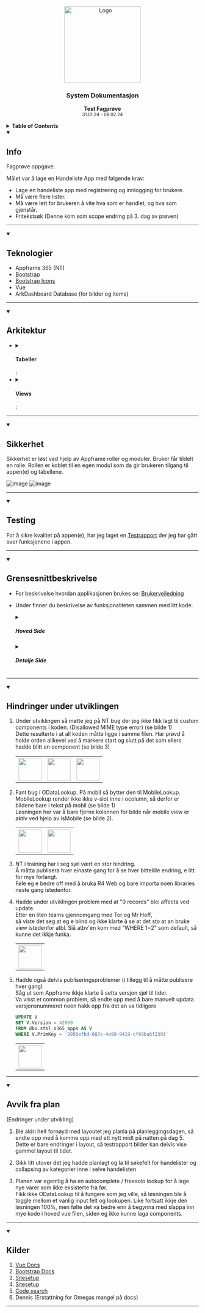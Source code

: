 <div align="center">
  <a href="https://github.com/ArvidWedtstein/Fagproove">
    <img src="https://content.energage.com/company-images/SE45893/SE45893_logo_orig.png" alt="Logo" width="200" height="200">
  </a>

  <h3 align="center">System Dokumentasjon</h3>

  <p align="center">
    <b>Test Fagprøve</b>
    <br />
    <sub>31.01.24 - 08.02.24</sub>
  </p>
</div>


      
<details>
  <summary>
    <b>Table of Contents</b>
  </summary>
  <ol>
    <li>
      <a href="#info">Info</a>
    </li>
    <li>
      <a href="#teknologier">Teknologier</a>
    </li>
    <li>
      <a href="#teknologier">Arkitektur</a>
       <ul>
        <li>
          <a href="#tabeller">Tabeller</a>
          <ul>
            <li>
              <a href="#sikkerhet-i-tabeller">Sikkerhet i Tabeller</a>
            </li>
          </ul>
        </li>
        <li>
          <a href="#views">Views</a>
        </li>
      </ul>
    </li>
    <li>
      <a href="#sikkerhet">Sikkerhet</a>
    </li>
    <li>
      <a href="#testing">Testing</a>
    </li>
    <li>
      <a href="#grensesnittbeskrivelse">Grensesnittbeskrivelse</a>
    </li>
    <li>
      <a href="#hindringer-under-utviklingen">Hindringer under utviklingen</a>
    </li>
    <li>
      <a href="#avvik-fra-plan">Avvik fra plan</a>
    </li>
    <li>
      <a href="#kilder">Kilder / Ressurser</a>
    </li>
  </ol>
</details>

<details open>
  <summary>
    <h2>Info</h2>
  </summary>
    
  Fagprøve oppgave.
  
  Målet var å lage en Handeliste App med følgende krav:
  - Lage en handeliste app med registrering og innlogging for brukere.
  - Må være flere lister.
  - Må være lett for brukeren å vite hva som er handlet, og hva som gjenstår.
  - Fritekstsøk (Denne kom som scope endring på 3. dag av prøven)

<hr>
</details>
<details open>
  <summary>
    <h2>Teknologier</h2>
  </summary>
    
- Appframe 365 (NT)
- [Bootstrap](https://getbootstrap.com/docs/5.0/getting-started/introduction/)
- [Bootstrap Icons](https://icons.getbootstrap.com)
- Vue
- ArkDashboard Database (for bilder og items)
<hr>
</details>
<details open>
  <summary>
    <h2>Arkitektur</h2>
  </summary>
  
 <ul>
    <li>
      <details>
          <summary>
            <h4>Tabeller</h4>:
          </summary>
        
  [Tabellstruktur](https://drawsql.app/teams/arvid/diagrams/tabellstruktur)
        
   <details>
      <summary>
        <h4>Sikkerhet i Tabeller</h4>:
      </summary>

  For tilgangsstyring så er sql triggere brukt.<br>
  Disse sørger for at ikke hvem som helst får lov å legge til, oppdatere eller slette rader.

  <table>
        <tr>
          <th>Tabell Navn</th>
          <th>Beskrivelse</th>
          <th>Regler Insert</th>
          <th>Regler Update</th>
          <th>Regler Delete</th>
          <th>Bilder</th>
        </tr>
        <tr>
          <td><b>atbl_ArvidWedtstein_Goods</b></td>
          <td>
            Dataene i denne tabellen er hentet direkte fra ArkDashboard databasen.<br>
            Dermed fikk jeg bilder, og slapp å inserte items selv.
          </td>
          <td>
            Kun brukere som har tabellen i permissiontables får lov å slette/redigere/legge til her.
          </td>
          <td>
            Kun brukere som har tabellen i permissiontables får lov å slette/redigere/legge til her.
          </td>
          <td>
            Kun brukere som har tabellen i permissiontables får lov å slette/redigere/legge til her.
          </td>
          <td>
            <table>
              <th>
                <img src="https://github.com/ArvidWedtstein/Fagproove/assets/71834553/2873e437-e421-4458-9430-ba7c4a84ec3e" width="60" />
              </th>
              <th>
                <img src="https://github.com/ArvidWedtstein/Fagproove/assets/71834553/633879f7-b9e1-4496-aa92-c3ce4f9fac41" width="60" />
              </th>
              <th>
                <img src="https://github.com/ArvidWedtstein/Fagproove/assets/71834553/d2f2a337-c603-4263-8f64-2d90ffae3293" width="60" />
              </th>
            </table>
          </td>
        </tr>
        <tr>
          <td><b>atbl_ArvidWedtstein_ShoppingLists</b></td>
          <td>Tabell som handelistene lagres i</td>
          <td>
          <p>
            Kun brukere som har tabellen i permissiontables får lov å legge til her.
          </p>
          </td>
          <td>
          <p>
            For oppdatering så må du eie handelisten som oppdateres, eller ha fått den tildelt i tillegg til å ha tilgang til å gjøre endringer her.<br>
          </p>
          </td>
          <td>
          <p>
            For å slette må du eie handelisten.
          </p>
          </td>
          <td>
            <table>
              <th>
                <img src="https://github.com/ArvidWedtstein/Fagproove/assets/71834553/f6b4e821-d8fc-4dd1-9c82-d10f34640797" width="60" />
              </th>
              <th>
                <img src="https://github.com/ArvidWedtstein/Fagproove/assets/71834553/ad05a4e4-7203-4428-a7f2-cc4725b8f09c" width="60" />
              </th>
              <th>
                <img src="https://github.com/ArvidWedtstein/Fagproove/assets/71834553/a336b9dd-d08b-4f91-85e5-c8fed418ea0c" width="60" />
              </th>
            </table>
          </td>
        </tr>
        <tr>
          <td><b>atbl_ArvidWedtstein_ShoppingListsItems<</td>
          <td>
                Tabell som varene i en handeliste lagres i.<br> 
                Denne har en many-to-one relasjon med ShoppingLists tabellen og en relasjon til Goods tabellen.
          </td>
          <td>
           For å kunne legge til her må brukeren være en del av handelisten eller fått den tildelt og i tillegg ha tilgang til å gjøre endringer.<br>
          </td>
           <td>
            For å kunne legge til her må brukeren være en del av handelisten eller fått den tildelt og i tillegg ha tilgang til å gjøre endringer.<br>
          </td>
           <td>
           For å kunne legge til her må brukeren være en del av handelisten eller fått den tildelt og i tillegg ha tilgang til å gjøre endringer gjennom permissiontables
          </td>
          <td>
            <table>
              <th>
                <img src="https://github.com/ArvidWedtstein/Fagproove/assets/71834553/45b96cc2-70db-4237-a26c-0cdef9045487" width="60" />
              </th>
              <th>
                <img src="https://github.com/ArvidWedtstein/Fagproove/assets/71834553/fafacb52-2b96-49e8-b5f6-2cbed1a1b3c2" width="60" />
              </th>
              <th>
                <img src="https://github.com/ArvidWedtstein/Fagproove/assets/71834553/dbb916e3-f86d-4276-bc18-7009d7eeaead" width="60" />
              </th>
            </table>
          </td>
        </tr>
        <tr>
          <td>atbl_ArvidWedtstein_ShoppingListsSharedWith</td>
          <td>
                Tabell for å holde styr på hvem en handeliste har blitt delt med.<br>
                Har en many-to-one relasjon til Handeliste tabellen
          </td>
          <td>
            Bare brukere som eier handelisten kan dele den videre.
          </td>
          <td>
             Bare brukere som eier handelisten kan oppdatere hvem som skal kunne se den.
          </td>
          <td>
            Bare brukere som eier handelisten kan fjerne delte folk.
          </td>
          <td>
            <table>
              <th>
                <img src="https://github.com/ArvidWedtstein/Fagproove/assets/71834553/5e81f43d-b2df-45be-a349-de5f8e3d8d18" width="60" />
              </th>
              <th>
                <img src="https://github.com/ArvidWedtstein/Fagproove/assets/71834553/07b90565-1e37-436d-812c-8bcbdfb9be80" width="60" />
              </th>
              <th>
                <img src="https://github.com/ArvidWedtstein/Fagproove/assets/71834553/dac51ae5-5540-4e60-bdb5-f7a31f3c0a78" width="60" />
              </th>
            </table>
          </td>
        </tr>
      </table>
  </details>
      </details>
    </li>
    <li>
      <details>
          <summary>
            <h4>Views</h4>:
          </summary>
        
  <table>
  <tr>
    <th>View Navn</th>
    <th>Beskrivelse</th>
    <th>Kode</th>
  </tr>
  <tr>
    <td>aviw_ArvidWedtstein_MyShoppingLists</td>
    <td>
      View for å begrense hvem som ser hvilke handelister.<br>
      Dette viewet tar med seg prosent fullført, hvem listen har blitt delt med for å vise "Shared with" på fremsiden som JSON.<br>
      Legger også til alle som har fått tildelt handelisten i søkekolonnen.
    </td>
    <td>
     <img src="https://github.com/ArvidWedtstein/Fagproove/assets/71834553/78e0cd7e-7fe2-4b99-acac-f2afabc8d5be" width="60" />
    </td>
  </tr>
  <tr>
    <td>aviw_ArvidWedtstein_ShoppingListsItems</td>
    <td>
      Eksisterer for å få med de siste relevante kolonnene for Søke kolonnen, i tilleg til å få med bilde, navn og kategori på varen.<br>
      Brukes på siden for å vise handelistens innhold.
    </td>
    <td>
      <img src="https://github.com/ArvidWedtstein/Fagproove/assets/71834553/c363a359-f5e9-4d78-bbd4-8a770cb1223d" width="48" />
    </td>
  </tr>
  <tr>
    <td>aviw_ArvidWedtstein_ShoppingListsSharedWith</td>
    <td>
      Dette viewet eksisterer bare for å få med navn på hvem handelisten(e) er delt med.
    </td>
    <td>
     <img src="https://github.com/ArvidWedtstein/Fagproove/assets/71834553/2227c50f-03d3-442e-bb12-4c9148468b34" width="48" />
    </td>
  </tr>
  <tr>
    <td>aviw_ArvidWedtstein_GoodsLkp</td>
    <td>
      Dette viewet eksisterer bare som datasource for lookupen til å legge til ny vare.<br>
      Viewet tar seg seg dine "personlige" varer so mdu har laget, samt de som eventuelt ble laget av noen i samme handleliste som du er en del av.</td>
    <td>
     <img src="https://github.com/ArvidWedtstein/Fagproove/assets/71834553/c3ef58bb-21f0-4365-803a-30da0d99d051" width="48" />
    </td>
  </tr>
</table>
      </details>
    </li>
  </ul>
  
  <hr />
</details>
<details open>
  <summary>
    <h2>Sikkerhet</h2>
  </summary>
    
  Sikkerhet er løst ved hjelp av Appframe roller og moduler.
  Bruker får tildelt en rolle. Rollen er koblet til en egen modul som da gir brukeren tilgang til appen(e) og tabellene.
  
  ![image](https://github.com/ArvidWedtstein/Fagproove/assets/71834553/0a9f2864-7bc9-4ea0-9a3f-412339a1ea1f)
  ![image](https://github.com/ArvidWedtstein/Fagproove/assets/71834553/8647a516-2559-4f8b-9969-6d4cdfa02892)

<hr />
</details>
<details open>
  <summary>
    <h2>Testing</h2>
  </summary>
    
For å sikre kvalitet på appen(e), har jeg laget en [Testrapport](https://github.com/ArvidWedtstein/Fagproove/blob/main/Test_Report.md) der jeg har gått over funksjonene i appen.

<hr />
</details>
<details open>
  <summary>
    <h2>Grensesnittbeskrivelse</h2>
  </summary>

- For beskrivelse hvordan applikasjonen brukes se:
  [Brukerveiledning](https://github.com/ArvidWedtstein/Fagproove/wiki)

- Under finner du beskrivelse av funksjonaliteten sammen med litt kode:

    <details>
      <summary>
        <h5>Hoved Side</h5>
      </summary>
      <table>
        <tr>
          <th>Funksjoner</th>
          <th>Beskrivelse</th>
          <th>Kode</th>
          <th>Bilder</th>
        </tr>
        <tr>
          <td>Opprette ny handleliste</td>
          <td>
          <p>
            Her vil bruker kunne opprette ny handeliste. <br>
            Dette er løst med å kalle på en funksjon med -1 index for å lage ny rad. (Bilde 1).<br>
            Funksjonen setter da indeksen på datasourcen til indeksen fra parameteren og setter CreateNewRef verdien til true.<br>
            Indeksen settes for å kunne redigere rett rad i modalen eller for at den ikke skal vise en annen verdi når en lager ny liste siden denne funksjonen brukes til å både opprette og redigere handeliste (bilde 2). <br>
            CreateNewRef brukes for å justere på modal tittel og lagringsknappen avhengig om bruker skal opprette eller redigere (bilde 3).
          </p>
          </td>
          <td>
            <table>
              <th>
                <img src="https://github.com/ArvidWedtstein/Fagproove/assets/71834553/b947ce12-290c-414b-aceb-fc4d5aa65b3e" width="60" />
              </th>
              <th>
                <img src="https://github.com/ArvidWedtstein/Fagproove/assets/71834553/a666985a-2cd5-4afc-b32b-540a0de20924" width="60" />
              </th>
              <th>
                <img src="https://github.com/ArvidWedtstein/Fagproove/assets/71834553/188f3c55-8baa-47da-bdc3-b784847bae06" width="60" />
              </th>
            </table>
          </td>
          <td>
            <table>
              <th>
                <img src="https://github.com/ArvidWedtstein/Fagproove/assets/71834553/0e7025e5-3653-4cb3-8b30-7a2a24dc85a4" width="60" />
              </th>
              <th>
                <img src="https://github.com/ArvidWedtstein/Fagproove/assets/71834553/54504e25-327b-41a7-882f-655ba58521e8" width="60" />
              </th>
              <th>
                <img src="https://github.com/ArvidWedtstein/Fagproove/assets/71834553/084497fa-64c4-493d-aafb-babf1261a1c2" width="60" />
              </th>
              <th>
                <img src="https://github.com/ArvidWedtstein/Fagproove/assets/71834553/3012eb71-ba13-4c74-b8fb-398c4d633f3f" width="60" />
              </th>
            </table>
          </td>
        </tr>
        <tr>
          <td>Redigere handleliste</td>
          <td>
            Redigering av handeliste gjøres gjennom en dropdown meny (bilde 1).<br>
            Denne kaller på samme funksjon som når en lager ny handeliste, bare med indeksen til nåværende rad (bilde 2).<br>
            En modal med mulighet for å redigere navn og delte personer åpnes (se bilde 3). 
          </td>
          <td>
            <table>
              <th>
                <img src="https://github.com/ArvidWedtstein/Fagproove/assets/71834553/d2a2591d-0be2-4e27-aac4-cd32a208e47c" width="60" />
              </th>
              <th>
                <img src="https://github.com/ArvidWedtstein/Fagproove/assets/71834553/a1588061-4658-4a0f-85db-fd64211f927e" width="60" />
              </th>
              <th>
                <img src="https://github.com/ArvidWedtstein/Fagproove/assets/71834553/277a1761-802b-46fe-b010-97547a613129" width="60" />
              </th>
            </table>
          </td>
          <td>
           <table>
              <th>
                <img src="https://github.com/ArvidWedtstein/Fagproove/assets/71834553/c78bce06-b51e-4664-81ce-bd59797676a3" width="60" />
              </th>
              <th>
                <img src="https://github.com/ArvidWedtstein/Fagproove/assets/71834553/8222b7f4-1c07-43ef-8bef-5bc514e5ea5d" width="60" />
              </th>
              <th>
                <img src="https://github.com/ArvidWedtstein/Fagproove/assets/71834553/8142659b-ea2f-407b-89db-227c635bb02d" width="60" />
              </th>
              <th>
                <img src="https://github.com/ArvidWedtstein/Fagproove/assets/71834553/8142659b-ea2f-407b-89db-227c635bb02d" width="60" />
              </th>
            </table>
          </td>
        </tr>
        <tr>
          <td>Slette handeliste.</td>
          <td>
            Sletting av handeliste foregår gjennom en dropdown (samme som brukes for å redigere) (se bilde 1).<br>
            Delete knappen i dropdownen trigger en funksjon som ber brukeren bekrefte sletting av handelisten (for å unngå sletting med uhell) (se bilde 2).<br>
            Trykker brukeren ok, så slettes raden fra tabellen.
          </td>
          <td>
            <table>
              <th>
                <img src="https://github.com/ArvidWedtstein/Fagproove/assets/71834553/2026915c-2eee-4520-a18f-eef57390b681" width="60" />
              </th>
              <th>
                <img src="https://github.com/ArvidWedtstein/Fagproove/assets/71834553/368ee55d-433a-406a-beb4-25cb107fde52" width="60" />
              </th>
            </table>
          </td>
          <td>
           <table>
              <th>
                <img src="https://github.com/ArvidWedtstein/Fagproove/assets/71834553/a6c8d8d0-d0f5-442b-b6fe-e8bd493b8ca7" width="60" />
              </th>
              <th>
                <img src="https://github.com/ArvidWedtstein/Fagproove/assets/71834553/2e6a912c-9351-4d41-b9ca-5c3db071880f" width="60" />
              </th>
            </table>
          </td>
        </tr>
        <tr>
          <td>Søkefelt</td>
          <td>
            Til søkefelt brukte jeg SearchInput componenten til appframe rammeverket.<br>
            Når inputen i søkefeltet endres kjøres en funksjon som setter filterobject på søkekolonnen til handeliste datasourcen.
            Søkekolonnen er de relevante feltene joinet sammen til en string i MyShoppingLists viewet.
          </td>
          <td>
            <table>
              <th>
                <img src="https://github.com/ArvidWedtstein/Fagproove/assets/71834553/8fff3a3c-fce1-4247-9530-26d6cb5f4d3e" width="60" />
              </th>
              <th>
                <img src="https://github.com/ArvidWedtstein/Fagproove/assets/71834553/3db02a23-8c26-461e-a683-aff983e289e2" width="60" />
              </th>
              <th>
                <img src="https://github.com/ArvidWedtstein/Fagproove/assets/71834553/7ec1ebcd-7f0e-4cec-b43a-c8d1913ba65f" width="60" />
              </th>
            </table>
          </td>
          <td>
            <table>
              <th>
                <img src="https://github.com/ArvidWedtstein/Fagproove/assets/71834553/426b1b4a-5bb8-4d6c-8fc1-97fad9141e97" width="60" />
              </th>
              <th>
                <img src="https://github.com/ArvidWedtstein/Fagproove/assets/71834553/30559206-592f-462b-8441-84e3257efa27" width="60" />
              </th>
              <th>
                <img src="https://github.com/ArvidWedtstein/Fagproove/assets/71834553/80db6e94-da5f-4ca3-9350-a78abedfdefe" width="60" />
              </th>
              <th>
                <img src="https://github.com/ArvidWedtstein/Fagproove/assets/71834553/15f7fd52-8bae-4999-9229-c197d30e443e" width="60" />
              </th>
            </table>
          </td>
        </tr>
      </table>
    </details>

  <details>
    <summary><h5>Detalje Side</h5></summary>

    <table>
        <tr>
          <th>Funksjoner</th>
          <th>Beskrivelse</th>
          <th>Kode</th>
          <th>Bilder</th>
        </tr>
      <tr>
          <td>Legge til ny vare</td>
          <td></td>
          <td></td>
          <td> 
            <table>
              <th>
                <img src="https://github.com/ArvidWedtstein/Fagproove/assets/71834553/794e30d6-f025-4296-a0a2-8878ea04a12d" width="60" />
              </th>
              <th>
                <img src="https://github.com/ArvidWedtstein/Fagproove/assets/71834553/0ef658d4-e8b8-4df6-8b88-b097a37a6557" width="60" />
              </th>
              <th>
                <img src="https://github.com/ArvidWedtstein/Fagproove/assets/71834553/001e2abb-622e-46b2-a9d7-73f106f259be" width="60" />
              </th>
              <th>
                <img src="https://github.com/ArvidWedtstein/Fagproove/assets/71834553/f5d89137-e652-418d-9598-49f97575d48a" width="60" />
              </th>
              <th>
                <img src="https://github.com/ArvidWedtstein/Fagproove/assets/71834553/70cf9d8f-06ce-4e38-b09f-c6258b86815b" width="60" />
              </th>
            </table>
          </td>
        </tr>
       <tr>
          <td>Opprette ny vare</td>
          <td>Brukeren skal kunne opprette ny vare ved å trykke på "create new item" checkboksen i ny vare dialogen. Brukeren skal ha kunne skrive inn navnet på ønsket vare og så fortsette som vanlig. Varen skal da være tilgjengelig når brukeren legger til nye varer i senere tid.</td>
          <td></td>
          <td> 
            <table>
              <th>
                <img src="https://github.com/ArvidWedtstein/Fagproove/assets/71834553/3f8ff043-5961-44b8-8969-75f6c5df0484" width="60" />
              </th>
              <th>
                <img src="https://github.com/ArvidWedtstein/Fagproove/assets/71834553/2e29d3e4-8319-43f1-aa28-33f82ddd0710" width="60" />
              </th>
              <th>
                <img src="https://github.com/ArvidWedtstein/Fagproove/assets/71834553/7c938445-fc65-4476-b621-dadf76a5af80" width="60" />
              </th>
            </table>
          </td>
        </tr>
      <tr>
          <td>Redigere vare</td>
          <td>Brukeren skal kunne redigere antall, vare og enhet ved redigering av varen.</td>
          <td></td>
          <td> 
            <table>
              <th>
                <img src="https://github.com/ArvidWedtstein/Fagproove/assets/71834553/fe44796c-b47b-494f-9720-36e0c9161fa7" width="60" />
              </th>
              <th>
                <img src="https://github.com/ArvidWedtstein/Fagproove/assets/71834553/524b598d-c5c1-49a2-a428-5cc9658e9cec" width="60" />
              </th>
              <th>
                <img src="https://github.com/ArvidWedtstein/Fagproove/assets/71834553/8d7dc36f-94e0-4e04-b9d0-c9bc0b49225f" width="60" />
              </th>
              <th>
                <img src="https://github.com/ArvidWedtstein/Fagproove/assets/71834553/7da88d81-49fe-45a5-877e-37998d11e0c3" width="60" />
              </th>
            </table>
          </td>
        </tr>
      <tr>
          <td>Slette vare</td>
          <td>
             Sletting av vare foregår gjennom en dropdown (samme som brukes for å redigere) (se bilde 1).<br>
            Delete knappen i dropdownen trigger en funksjon som ber brukeren bekrefte sletting av varen (for å unngå sletting med uhell) (se bilde 2).<br>
            Trykker brukeren ok, så slettes raden fra tabellen.
          </td>
          <td>
            <table>
              <th>
                <img src="https://github.com/ArvidWedtstein/Fagproove/assets/71834553/8f49989f-0c0e-4d92-8522-737951d06b91" width="60" />
              </th>
              <th>
                <img src="https://github.com/ArvidWedtstein/Fagproove/assets/71834553/3760300e-13d3-4357-b4c4-4b816a2f4ef1" width="60" />
              </th>
            </table>
          </td>
          <td> 
            <table>
              <th>
                <img src="https://github.com/ArvidWedtstein/Fagproove/assets/71834553/18d328e2-fa31-42ca-b42e-5b08ca6cedbc" width="60" />
              </th>
              <th>
                <img src="https://github.com/ArvidWedtstein/Fagproove/assets/71834553/08a8ef3b-9db0-4db7-a592-ac501fd50c32" width="60" />
              </th>
            </table>
          </td>
        </tr>
      <tr>
          <td>Krysse ut vare</td>
          <td>
            Utkryssing av varer skjer gjennom checkbox input som trigger checkItem funksjonen (se bilde 1).<br>
            Funksjonen sjekker om resten av varene i kategorien også er huket av, vis dette skulle være tilfellet, så slås kategorien sammen (se bilde 2)
          </td>
          <td>
            <table>
              <th>
                <img src="https://github.com/ArvidWedtstein/Fagproove/assets/71834553/a6e5e885-54dc-460f-95d9-1320ec01c750" width="60" />
              </th>
              <th>
                <img src="https://github.com/ArvidWedtstein/Fagproove/assets/71834553/b74640e5-c974-4ed4-9336-1d6b40ad2d81" width="60" />
              </th>
            </table>
          </td>
          <td> 
            <table>
              <th>
                <img src="https://github.com/ArvidWedtstein/Fagproove/assets/71834553/f4a798c0-711a-4199-878d-78d342929465" width="60" />
              </th>
              <th>
                <img src="https://github.com/ArvidWedtstein/Fagproove/assets/71834553/93ec77d6-1ec6-45ef-b2bd-affaf94be0f6" width="60" />
              </th>
              <th>
                <img src="https://github.com/ArvidWedtstein/Fagproove/assets/71834553/9f209cdd-3ab1-4e06-bd91-6ca5cda77e0a" width="60" />
              </th>
            </table>
          </td>
        </tr>
         <tr>
          <td>Søkefelt</td>
          <td>
            Til søkefelt brukte jeg SearchInput componenten til appframe rammeverket (se bilde 1).<br>
            Når inputen i søkefeltet endres kjøres en funksjon som setter filterobject på søkekolonnen til handeliste datasourcen. (se bilde 2)<br>
            Søkekolonnen er de relevante feltene fra Goods tabellen joinet sammen til en string som en computed column (se bilde 3).<br>
            Denne kolonnen er videre joinet med andre relevante felt fra ShoppingListsItems tabellen (se bilde 4).
          </td>
          <td>
            <table>
              <th>
                <img src="https://github.com/ArvidWedtstein/Fagproove/assets/71834553/e8c5e29f-f5d3-43db-8f13-b9095579308c" width="60" />
              </th>
              <th>
                <img src="https://github.com/ArvidWedtstein/Fagproove/assets/71834553/c9ce4ff5-95ab-450c-974e-bed835144a77" width="60" />
              </th>
              <th>
                <img src="https://github.com/ArvidWedtstein/Fagproove/assets/71834553/ba1b8179-46b6-4d4f-a1b4-b71f72bccbab" width="60" />
              </th>
              <th>
                <img src="https://github.com/ArvidWedtstein/Fagproove/assets/71834553/87a1a057-7b47-4dcf-b021-e4c50b8919d8" width="60" />
              </th>
            </table>
          </td>
          <td> 
            <table>
              <th>
                <img src="https://github.com/ArvidWedtstein/Fagproove/assets/71834553/24c3e900-6529-4ddc-99ee-e0eab7b8b71b" width="60" />
              </th>
              <th>
                <img src="https://github.com/ArvidWedtstein/Fagproove/assets/71834553/e2bf7d70-0551-4f91-b462-f8b691f79545" width="60" />
              </th>
              <th>
                <img src="https://github.com/ArvidWedtstein/Fagproove/assets/71834553/7e1f8586-4a40-4050-b0bf-63563da6b091" width="60" />
              </th>
              <th>
                <img src="https://github.com/ArvidWedtstein/Fagproove/assets/71834553/c01e2f6e-e70e-4d76-9808-39d82fb18b30" width="60" />
              </th>
              <th>
                <img src="https://github.com/ArvidWedtstein/Fagproove/assets/71834553/9255288f-3d3a-4cde-8c74-4705dacd3406" width="60" />
              </th>
            </table>
          </td>
        </tr>
      </table>
    </details>
    
<hr />
</details>
<details open>
  <summary>
    <h2>Hindringer under utviklingen</h2>
  </summary>

  <ol>
    <li>
      <p>
        Under utviklingen så møtte jeg på NT bug der jeg ikke fikk lagt til custom components i koden. (Disallowed MIME type error) (se bilde 1)<br>
        Dette resulterte i at all koden måtte ligge i samme filen. Har prøvd å holde orden alikevel ved å markere start og slutt på det som ellers hadde blitt en component (se bilde 3)
      </p>
      <table>
        <th><img src="https://github.com/ArvidWedtstein/Fagproove/assets/71834553/bf3a069d-426a-4754-9824-80efc8b597d2" width="60"></th>
        <th><img src="https://github.com/ArvidWedtstein/Fagproove/assets/71834553/af97cd91-8b90-4491-8e62-49795f95f486" width="60"></th>
        <th><img src="https://github.com/ArvidWedtstein/Fagproove/assets/71834553/92b6bbd7-289d-4d28-9208-1715400fb68b" width="60"></th>
      </table>    
    </li>
    <li>
      <p>
        Fant bug i ODataLookup. På mobil så bytter den til MobileLookup. MobileLookup render ikke ikke v-slot inne i ocolumn, så derfor er bildene bare i tekst på mobil (se bilde 1)<br>
        Løsningen her var å bare fjerne kolonnen for bilde når mobile view er aktiv ved hjelp av isMobile (se bilde 2). 
      </p>
      <table>
        <th><img src="https://github.com/ArvidWedtstein/Fagproove/assets/71834553/e8dec4d3-ec48-456e-9672-ecd2fdff2346" width="60"></th>
        <th><img src="https://github.com/ArvidWedtstein/Fagproove/assets/71834553/6800d777-9f58-4d25-b961-8b8ae7d8d186" width="60"></th>
      </table>    
    </li>
    <li>
      <p>
        NT i training har i seg sjøl vært en stor hindring.<br>
        Å måtta publisera hver einaste gang for å se hver bittelille endring, e litt for mye forlangt.<br>
        Føle eg e bedre off med å bruka R4 Web og bare importa noen libraries neste gang istedenfor.
      </p>
    </li>
    <li>
      <p>
        Hadde under utviklingen problem med at "0 records" blei affecta ved update.<br>
        Etter en liten teams gjennomgang med Tor og Mr Hoff, <br>
        så viste det seg at eg e blind og ikke klarte å se at det sto at an bruke view istedenfor atbl.
        Siå atbv'en kom med "WHERE 1=2" som default, så kunne det ikkje funka.
      </p>
      <table>
        <th><img src="https://github.com/ArvidWedtstein/Fagproove/assets/71834553/41984788-66c4-4755-b1a6-da0c55806a26" width="60"></th>
      </table>  
    </li>
    <li>
      <p>
        Hadde også delvis publiseringsproblemer (i tillegg til å måtte publisere hver gang)<br>
        Såg ut som Appframe ikkje klarte å setta versjon sjøl til tider.<br>
        Va visst et common problem, så endte opp med å bare manuelt updata versjonsnummeret noen hakk opp fra det an va tidligere
      </p>
      
  ```sql
  UPDATE V
  SET V.Version = 42069
  FROM dbo.stbl_o365_apps AS V
  WHERE V.PrimKey = '2056efbd-687c-4a99-9419-cf89ba6f2393'
  ```
  <table>
    <th><img src="https://github.com/ArvidWedtstein/Fagproove/assets/71834553/7d391b1d-0d30-4dce-a51f-59d9b0b54377" width="60"></th>
  </table>
    </li>
  </ol>
<hr />
</details>
<details open>
  <summary>
    <h2>Avvik fra plan</h2> (Endringer under utvikling)
  </summary>

  <ol>
    <li>
      <p>
        Ble aldri helt fornøyd med layoutet jeg planla på planleggingsdagen, så endte opp med å komme opp med ett nytt midt på natten på dag 5. <br>
        Dette er bare endringer i layout, så testrapport bilder kan delvis vise gammel layout til tider.
      </p>
    </li>
    <li>
      <p>
        Gikk litt utover det jeg hadde planlagt og la til søkefelt for handelister og collapsing av kategorier inne i selve handelisten
      </p>
    </li>
    <li>
      <p>
        Planen var egentlig å ha en autocomplete / freesolo lookup for å lage nye varer som ikke eksisterte fra før.<br>
        Fikk ikke ODataLookup til å fungere som jeg ville, så løsningen ble å toggle mellom et vanlig input felt og lookupen.
        Like fortsatt ikkje den løsningen 100%, men følte det va bedre enn å begynna med slappa inn mye kode i hoved vue filen, siden eg ikke kunne laga components. 
      </p>
    </li>
  </ol>
 
<hr />
</details>
<details open>
  <summary>
    <h2>Kilder</h2>
  </summary>

  <ol>
    <li>
      <a href="https://vuejs.org/guide/introduction.html" title="Vue Docs">Vue Docs</a>
    </li>
    <li>
      <a href="https://getbootstrap.com/docs/5.0/getting-started/introduction/">Bootstrap Docs</a>
    </li>
    <li>
      <a href="#">Sitesetup</a>
    </li>
    <li>
      <a href="#">Sitesetup</a>
    </li>
    <li>
      <a href="#">Code search</a>
    </li>
    <li>
      Dennis (Erstattning for Omegas mangel på docs)
    </li>
  </ol>
 
<hr />
</details>

